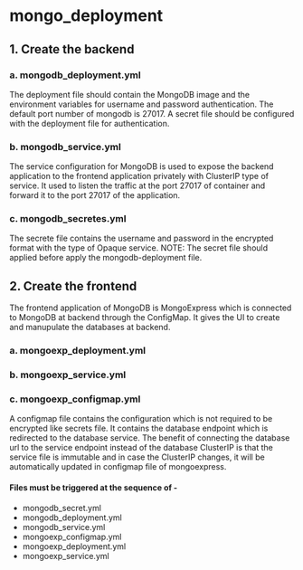 # mongo_deployment
## 1. Create the backend
### a. mongodb_deployment.yml
The deployment file should contain the MongoDB image and the environment variables for username and password authentication. The default port number of mongodb is 27017.
A secret file should be configured with the deployment file for authentication.

### b. mongodb_service.yml
The service configuration for MongoDB is used to expose the backend application to the frontend application privately with ClusterIP type of service. It used to listen the traffic at the port 27017 of container and forward it to the port 27017 of the application.
### c. mongodb_secretes.yml
The secrete file contains the username and password in the encrypted format with the type of Opaque service.
NOTE: The secret file should applied before apply the mongodb-deployment file.

## 2. Create the frontend
The frontend application of MongoDB is MongoExpress which is connected to MongoDB at backend through the ConfigMap. It gives the UI to create and manupulate the databases at backend.
### a. mongoexp_deployment.yml
### b. mongoexp_service.yml
### c. mongoexp_configmap.yml
A configmap file contains the configuration which is not required to be encrypted like secrets file. It contains the database endpoint which is redirected to the database service. The benefit of connecting the database url to the service endpoint instead of the database ClusterIP is that the service file is immutable and in case the ClusterIP changes, it will be automatically updated in configmap file of mongoexpress.

#### Files must be triggered at the sequence of -
* mongodb_secret.yml
* mongodb_deployment.yml
* mongodb_service.yml
* mongoexp_configmap.yml
* mongoexp_deployment.yml
* mongoexp_service.yml
